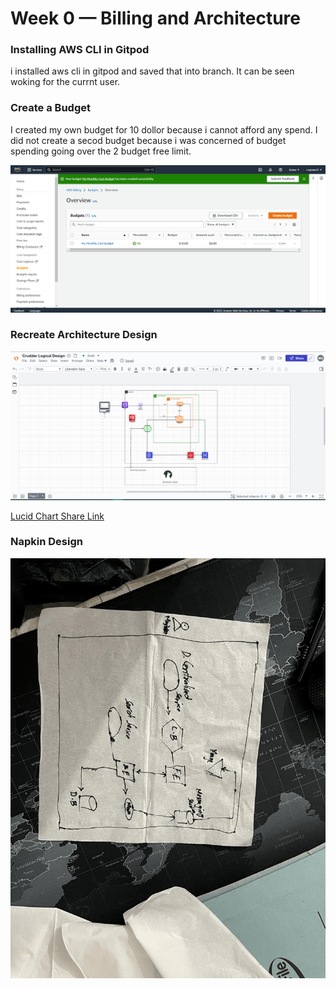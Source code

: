 # Week 0 — Billing and Architecture


### Installing AWS CLI in Gitpod
i installed aws cli in gitpod and saved that into branch.
It can be seen woking for the currnt user.


### Create a Budget

I created my own budget for 10 dollor because i cannot afford any spend.
I did not create a secod budget because i was concerned of budget spending going over the 2 budget free limit.

![Image of the Budget alarm i Created](assets/budget-alarm.PNG)




### Recreate Architecture Design

![Crudder Logial Design](assets/logical-architecture%20-design.PNG)

[Lucid Chart Share Link](https://lucid.app/lucidchart/e6a7ad2a-5dfa-42e5-a950-3869b6328c66/edit?viewport_loc=-749%2C-242%2C5120%2C2336%2C0_0&invitationId=inv_73c0c199-c855-4336-81ec-80ebf83294ce)



### Napkin Design 

![Crudder Napkin Design](assets/Npkin.png)


